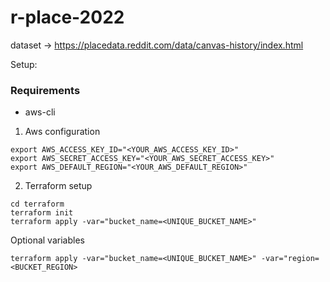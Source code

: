 # r-place-2022

dataset -> https://placedata.reddit.com/data/canvas-history/index.html

Setup:

### Requirements

* aws-cli

1. Aws configuration

```
export AWS_ACCESS_KEY_ID="<YOUR_AWS_ACCESS_KEY_ID>"
export AWS_SECRET_ACCESS_KEY="<YOUR_AWS_SECRET_ACCESS_KEY>"
export AWS_DEFAULT_REGION="<YOUR_AWS_DEFAULT_REGION>"
```

2. Terraform setup

```
cd terraform
terraform init
terraform apply -var="bucket_name=<UNIQUE_BUCKET_NAME>"
```

Optional variables

```
terraform apply -var="bucket_name=<UNIQUE_BUCKET_NAME>" -var="region=<BUCKET_REGION>
```



